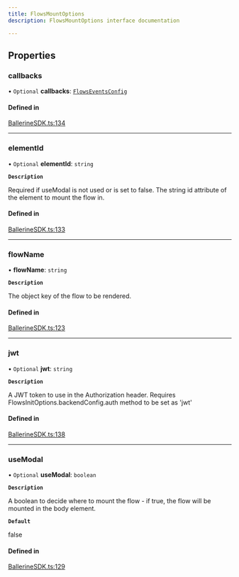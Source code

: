 ```yaml
---
title: FlowsMountOptions
description: FlowsMountOptions interface documentation

---
```


## Properties

### callbacks

• `Optional` **callbacks**: [`FlowsEventsConfig`](/en/api/sdk/flows_events_config/)

#### Defined in

[BallerineSDK.ts:134](https://github.com/ballerine-io/ballerine/blob/dev/sdks/web-ui-sdk/src/types/BallerineSDK.ts#L134)

---

### elementId

• `Optional` **elementId**: `string`

**`Description`**

Required if useModal is not used or is set to false. The string id attribute of the element to mount the flow in.

#### Defined in

[BallerineSDK.ts:133](https://github.com/ballerine-io/ballerine/blob/dev/sdks/web-ui-sdk/src/types/BallerineSDK.ts#L133)

---

### flowName

• **flowName**: `string`

**`Description`**

The object key of the flow to be rendered.

#### Defined in

[BallerineSDK.ts:123](https://github.com/ballerine-io/ballerine/blob/dev/sdks/web-ui-sdk/src/types/BallerineSDK.ts#L123)

---

### jwt

• `Optional` **jwt**: `string`

**`Description`**

A JWT token to use in the Authorization header. Requires FlowsInitOptions.backendConfig.auth method to be set as 'jwt'

#### Defined in

[BallerineSDK.ts:138](https://github.com/ballerine-io/ballerine/blob/dev/sdks/web-ui-sdk/src/types/BallerineSDK.ts#L138)

---

### useModal

• `Optional` **useModal**: `boolean`

**`Description`**

A boolean to decide where to mount the flow - if true, the flow will be mounted in the body element.

**`Default`**

false

#### Defined in

[BallerineSDK.ts:129](https://github.com/ballerine-io/ballerine/blob/dev/sdks/web-ui-sdk/src/types/BallerineSDK.ts#L129)
